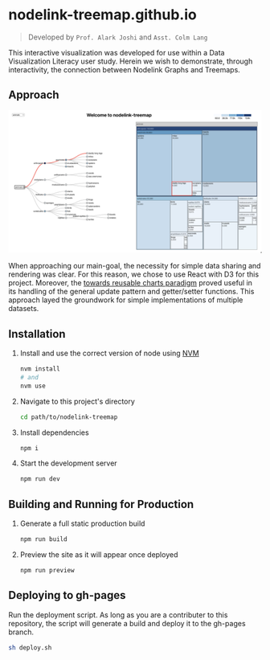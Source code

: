 # nodelink-treemap.github.io

> Developed by `Prof. Alark Joshi` and `Asst. Colm Lang`

This interactive visualization was developed for use within a Data Visualization Literacy user study. Herein we wish to demonstrate, through interactivity,
the connection between Nodelink Graphs and Treemaps.


## Approach

<p align="center">
  <img src="/public/nodelink-treemap-preview.png" alt="nodelink-treemap-preview"/>
</p>

When approaching our main-goal, the necessity for simple data sharing and rendering was clear. For this reason, we chose to use React with D3 for this project.
Moreover, the [towards reusable charts paradigm](https://bost.ocks.org/mike/chart/) proved useful in its handling of the general update pattern and getter/setter
functions. This approach layed the groundwork for simple implementations of multiple datasets.

## Installation

1. Install and use the correct version of node using [NVM](https://github.com/nvm-sh/nvm)
    ```sh
    nvm install
    # and
    nvm use
    ```

2. Navigate to this project's directory
    ```sh
    cd path/to/nodelink-treemap
    ```

3. Install dependencies
    ```sh
    npm i
    ```

4. Start the development server
    ```sh
    npm run dev
    ```

## Building and Running for Production

1. Generate a full static production build

   ```sh
   npm run build
   ```

2. Preview the site as it will appear once deployed

   ```sh
   npm run preview
   ```
  
## Deploying to gh-pages
  Run the deployment script. As long as you are a contributer to this repository, the script will generate a build and deploy it to the gh-pages branch.

  ```sh
  sh deploy.sh
  ```
